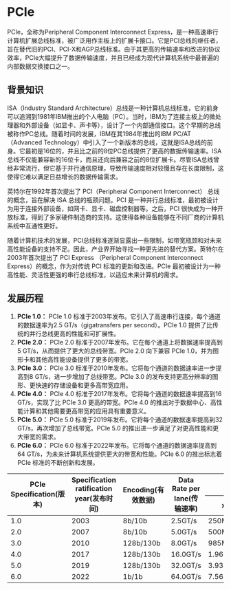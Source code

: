 # PCIe

PCIe，全称为Peripheral Component Interconnect Express，是一种高速串行计算机扩展总线标准，被广泛用作主板上的扩展卡接口。它是PCI总线的继任者，旨在替代旧的PCI、PCI-X和AGP总线标准。由于其更高的传输速率和改进的协议效率，PCIe大幅提升了数据传输速度，并且已经成为现代计算机系统中最普遍的内部数据交换接口之一。

## 背景知识

ISA（Industry Standard Architecture）总线是一种计算机总线标准，它的前身可以追溯到1981年IBM推出的个人电脑（PC）。当时，IBM为了连接主板上的微处理器和外部设备（如显卡、声卡等），设计了一个内部通信接口。这个早期的总线被称作PC总线。随着时间的发展，IBM在其1984年推出的IBM PC/AT（Advanced Technology）中引入了一个新版本的总线，这就是ISA总线的前身。它最初是16位的，并且比之前的8位PC总线提供了更高的数据传输速率。ISA总线不仅能兼容新的16位卡，而且还向后兼容之前的8位扩展卡。尽管ISA总线曾经非常流行，但它基于并行通信原理，导致传输速度相对较慢且存在长度限制，这使得它难以满足日益增长的数据传输需求。

英特尔在1992年首次提出了 PCI（Peripheral Component Interconnect） 总线的概念，旨在解决 ISA 总线的瓶颈问题。PCI 是一种并行总线标准，最初被设计为用于连接外部设备，如网卡、显卡、磁盘控制器等。之后，PCI 很快成为一种开放标准，得到了多家硬件制造商的支持。这使得各种设备能够在不同厂商的计算机系统中互通性更好。

随着计算机技术的发展，PCI总线标准逐渐显露出一些限制，如带宽瓶颈和对未来高性能设备的支持不足。因此，产业界开始寻找一种更先进的替代方案。英特尔在2003年首次提出了 PCI Express （Peripheral Component Interconnect Express）的概念，作为对传统 PCI 标准的更新和改进。PCIe 最初被设计为一种高性能、灵活性更强的串行总线标准，以适应未来计算机的需求。

## 发展历程

1. **PCIe 1.0：** PCIe 1.0 标准于2003年发布。它引入了高速串行连接，每个通道的数据速率为2.5 GT/s（gigatransfers per second）。PCIe 1.0 提供了比传统的并行总线更高的性能和可扩展性。
2. **PCIe 2.0：** PCIe 2.0 标准于2007年发布。它在每个通道上将数据速率提高到5 GT/s，从而提供了更大的总线带宽。PCIe 2.0 向下兼容 PCIe 1.0，并为图形卡和其他高性能设备提供了更多的带宽。
3. **PCIe 3.0：** PCIe 3.0 标准于2010年发布。它将每个通道的数据速率进一步提高到8 GT/s，进一步增加了总线带宽。PCIe 3.0 的发布支持更高分辨率的图形、更快速的存储设备和更多高带宽应用。
4. **PCIe 4.0：** PCIe 4.0 标准于2017年发布。它将每个通道的数据速率提高到16 GT/s，实现了比 PCIe 3.0 更高的带宽。PCIe 4.0 的推出对于数据中心、高性能计算和其他需要更高带宽的应用具有重要意义。
5. **PCIe 5.0：** PCIe 5.0 标准于2019年发布。它将每个通道的数据速率提高到32 GT/s，再次增加了总线带宽。PCIe 5.0 的推出进一步满足了对更高性能和更大带宽的需求。
6. **PCIe 6.0：** PCIe 6.0 标准于2022年发布。它将每个通道的数据速率提高到64 GT/s，为未来计算机系统提供更大的带宽和性能。PCIe 6.0 的推出标志着 PCIe 标准的不断创新和发展。

<table>         
    <thead>            
        <tr>                 
            <th rowspan="2">PCIe Specification(版本)</th>                 
            <th rowspan="2">Specification ratification year(发布时间)</th>                 
            <th rowspan="2">Encoding(有效数据)</th>                 
            <th rowspan="2">Data Rate per lane(传输速率)</th>                 
            <th colspan="5">Throughput(吞吐量)</th>             
        </tr>             
        <tr>                 
            <th>x1</th>                 
            <th>x2</th>                 
            <th>x4</th>                 
            <th>x8</th>                 
            <th>x16</th>             
        </tr>         
    </thead>         
    <tbody>                         
        <tr>                 
            <td>1.0</td>                 
            <td>2003</td>                 
            <td>8b/10b</td>                 
            <td>2.5GT/s</td>                 
            <td>250MB/s</td>                 
            <td>0.500GB/s</td>                 
            <td>1.000GB/s</td>                 
            <td>2.000GB/s</td>                 
            <td>4.000GB/s</td>             
        </tr>             
        <tr>                 
            <td>2.0</td>                 
            <td>2007</td>                 
            <td>8b/10b</td>                 
            <td>5.0GT/s</td>                 
            <td>500MB/s</td>                 
            <td>1.000GB/s</td>                 
            <td>2.000GB/s</td>                 
            <td>4.000GB/s</td>                 
            <td>8.000GB/s</td>             
        </tr>             
        <tr>                 
            <td>3.0</td>                 
            <td>2010</td>                 
            <td>128b/130b</td>                 
            <td>8.0GT/s</td>                 
            <td>985MB/s</td>                 
            <td>1.969GB/s</td>                 
            <td>3.938GB/s</td>                 
            <td>7.877GB/s</td>                 
            <td>15.754GB/s</td>             
        </tr>             
        <tr>                 
            <td>4.0</td>                 
            <td>2017</td>                 
            <td>128b/130b</td>                 
            <td>16.0GT/s</td>                 
            <td>1.969GB/s</td>                 
            <td>3.938GB/s</td>                 
            <td>7.877GB/s</td>                 
            <td>15.754GB/s</td>                 
            <td>31.508GB/s</td>             
        </tr>             
        <tr>                 
            <td>5.0</td>                 
            <td>2019</td>                 
            <td>128b/130b</td>                 
            <td>32.0GT/s</td>                 
            <td>3.938GB/s</td>                 
            <td>7.877GB/s</td>                 
            <td>15.754GB/s</td>                 
            <td>31.508GB/s</td>                 
            <td>63.015GB/s</td>             
        </tr>             
        <tr>                 
            <td>6.0</td>                 
            <td>2022</td>                 
            <td>1b/1b</td>                 
            <td>64.0GT/s</td>                 
            <td>7.563GB/s</td>                 
            <td>15.125GB/s</td>                 
            <td>30.250GB/s</td>                 
            <td>60.500GB/s</td>                 
            <td>121.000GB/s</td>             
        </tr>             
    </tbody>    
</table>



